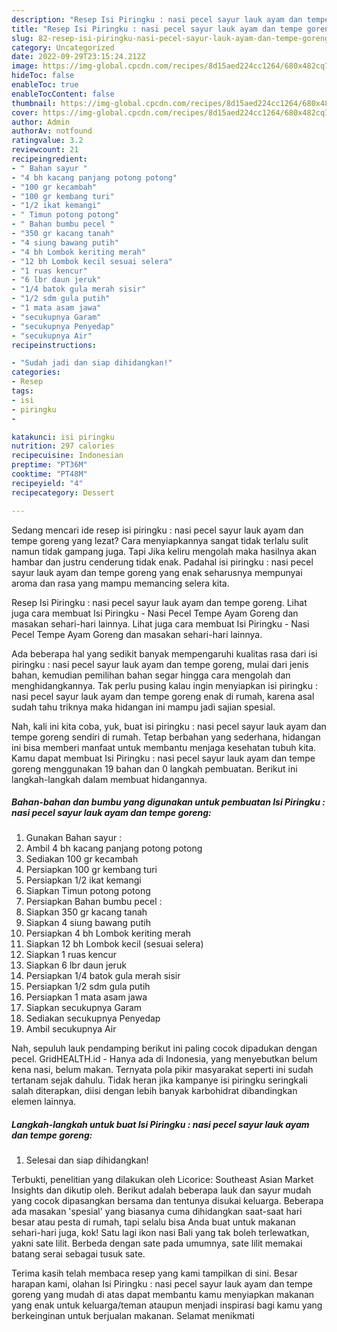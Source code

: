 ```yaml
---
description: "Resep Isi Piringku : nasi pecel sayur lauk ayam dan tempe goreng yang Enak , Bisa Manjain Lidah"
title: "Resep Isi Piringku : nasi pecel sayur lauk ayam dan tempe goreng yang Enak , Bisa Manjain Lidah"
slug: 82-resep-isi-piringku-nasi-pecel-sayur-lauk-ayam-dan-tempe-goreng-yang-enak-bisa-manjain-lidah
category: Uncategorized
date: 2022-09-29T23:15:24.212Z
image: https://img-global.cpcdn.com/recipes/8d15aed224cc1264/680x482cq70/isi-piringku-nasi-pecel-sayur-lauk-ayam-dan-tempe-goreng-foto-resep-utama.jpg
hideToc: false
enableToc: true
enableTocContent: false
thumbnail: https://img-global.cpcdn.com/recipes/8d15aed224cc1264/680x482cq70/isi-piringku-nasi-pecel-sayur-lauk-ayam-dan-tempe-goreng-foto-resep-utama.jpg
cover: https://img-global.cpcdn.com/recipes/8d15aed224cc1264/680x482cq70/isi-piringku-nasi-pecel-sayur-lauk-ayam-dan-tempe-goreng-foto-resep-utama.jpg
author: Admin
authorAv: notfound
ratingvalue: 3.2
reviewcount: 21
recipeingredient:
- " Bahan sayur "
- "4 bh kacang panjang potong potong"
- "100 gr kecambah"
- "100 gr kembang turi"
- "1/2 ikat kemangi"
- " Timun potong potong"
- " Bahan bumbu pecel "
- "350 gr kacang tanah"
- "4 siung bawang putih"
- "4 bh Lombok keriting merah"
- "12 bh Lombok kecil sesuai selera"
- "1 ruas kencur"
- "6 lbr daun jeruk"
- "1/4 batok gula merah sisir"
- "1/2 sdm gula putih"
- "1 mata asam jawa"
- "secukupnya Garam"
- "secukupnya Penyedap"
- "secukupnya Air"
recipeinstructions:

- "Sudah jadi dan siap dihidangkan!"
categories:
- Resep
tags:
- isi
- piringku
- 

katakunci: isi piringku  
nutrition: 297 calories
recipecuisine: Indonesian
preptime: "PT36M"
cooktime: "PT48M"
recipeyield: "4"
recipecategory: Dessert

---
```



Sedang mencari ide resep isi piringku : nasi pecel sayur lauk ayam dan tempe goreng yang lezat? Cara menyiapkannya sangat tidak terlalu sulit namun tidak gampang juga. Tapi Jika keliru mengolah maka hasilnya akan hambar dan justru cenderung tidak enak. Padahal isi piringku : nasi pecel sayur lauk ayam dan tempe goreng yang enak seharusnya mempunyai aroma dan rasa yang mampu memancing selera kita.


Resep Isi Piringku : nasi pecel sayur lauk ayam dan tempe goreng. Lihat juga cara membuat Isi Piringku - Nasi Pecel Tempe Ayam Goreng dan masakan sehari-hari lainnya. Lihat juga cara membuat Isi Piringku - Nasi Pecel Tempe Ayam Goreng dan masakan sehari-hari lainnya.

Ada beberapa hal yang sedikit banyak mempengaruhi kualitas rasa dari isi piringku : nasi pecel sayur lauk ayam dan tempe goreng, mulai dari jenis bahan, kemudian pemilihan bahan segar hingga cara mengolah dan menghidangkannya. Tak perlu pusing kalau ingin menyiapkan isi piringku : nasi pecel sayur lauk ayam dan tempe goreng enak di rumah, karena asal sudah tahu triknya maka hidangan ini mampu jadi sajian spesial.


Nah, kali ini kita coba, yuk, buat isi piringku : nasi pecel sayur lauk ayam dan tempe goreng sendiri di rumah. Tetap berbahan yang sederhana, hidangan ini bisa memberi manfaat untuk membantu menjaga kesehatan tubuh kita. Kamu dapat membuat Isi Piringku : nasi pecel sayur lauk ayam dan tempe goreng menggunakan 19 bahan dan 0 langkah pembuatan. Berikut ini langkah-langkah dalam membuat hidangannya.

<!--inarticleads1-->

##### Bahan-bahan dan bumbu yang digunakan untuk pembuatan Isi Piringku : nasi pecel sayur lauk ayam dan tempe goreng:

1. Gunakan  Bahan sayur :
1. Ambil 4 bh kacang panjang potong potong
1. Sediakan 100 gr kecambah
1. Persiapkan 100 gr kembang turi
1. Persiapkan 1/2 ikat kemangi
1. Siapkan  Timun potong potong
1. Persiapkan  Bahan bumbu pecel :
1. Siapkan 350 gr kacang tanah
1. Siapkan 4 siung bawang putih
1. Persiapkan 4 bh Lombok keriting merah
1. Siapkan 12 bh Lombok kecil (sesuai selera)
1. Siapkan 1 ruas kencur
1. Siapkan 6 lbr daun jeruk
1. Persiapkan 1/4 batok gula merah sisir
1. Persiapkan 1/2 sdm gula putih
1. Persiapkan 1 mata asam jawa
1. Siapkan secukupnya Garam
1. Sediakan secukupnya Penyedap
1. Ambil secukupnya Air


Nah, sepuluh lauk pendamping berikut ini paling cocok dipadukan dengan pecel. GridHEALTH.id - Hanya ada di Indonesia, yang menyebutkan belum kena nasi, belum makan. Ternyata pola pikir masyarakat seperti ini sudah tertanam sejak dahulu. Tidak heran jika kampanye isi piringku seringkali salah diterapkan, diisi dengan lebih banyak karbohidrat dibandingkan elemen lainnya. 

<!--inarticleads2-->

##### Langkah-langkah untuk buat Isi Piringku : nasi pecel sayur lauk ayam dan tempe goreng:


1. Selesai dan siap dihidangkan!

Terbukti, penelitian yang dilakukan oleh Licorice: Southeast Asian Market Insights dan dikutip oleh. Berikut adalah beberapa lauk dan sayur mudah yang cocok dipasangkan bersama dan tentunya disukai keluarga. Beberapa ada masakan &#39;spesial&#39; yang biasanya cuma dihidangkan saat-saat hari besar atau pesta di rumah, tapi selalu bisa Anda buat untuk makanan sehari-hari juga, kok! Satu lagi ikon nasi Bali yang tak boleh terlewatkan, yakni sate lilit. Berbeda dengan sate pada umumnya, sate lilit memakai batang serai sebagai tusuk sate. 

Terima kasih telah membaca resep yang kami tampilkan di sini. Besar harapan kami, olahan Isi Piringku : nasi pecel sayur lauk ayam dan tempe goreng yang mudah di atas dapat membantu kamu menyiapkan makanan yang enak untuk keluarga/teman ataupun menjadi inspirasi bagi kamu yang berkeinginan untuk berjualan makanan. Selamat menikmati
